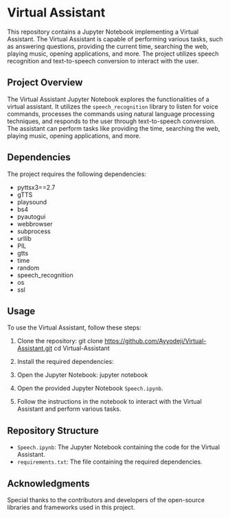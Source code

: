# Virtual Assistant

This repository contains a Jupyter Notebook implementing a Virtual Assistant. The Virtual Assistant is capable of performing various tasks, such as answering questions, providing the current time, searching the web, playing music, opening applications, and more. The project utilizes speech recognition and text-to-speech conversion to interact with the user.

## Project Overview

The Virtual Assistant Jupyter Notebook explores the functionalities of a virtual assistant. It utilizes the `speech_recognition` library to listen for voice commands, processes the commands using natural language processing techniques, and responds to the user through text-to-speech conversion. The assistant can perform tasks like providing the time, searching the web, playing music, opening applications, and more.

## Dependencies

The project requires the following dependencies:

- pyttsx3==2.7
- gTTS
- playsound
- bs4
- pyautogui
- webbrowser
- subprocess
- urllib
- PIL
- gtts
- time
- random
- speech_recognition
- os
- ssl

## Usage

To use the Virtual Assistant, follow these steps:

1. Clone the repository:
git clone https://github.com/Ayyodeji/Virtual-Assistant.git
cd Virtual-Assistant


2. Install the required dependencies:

3. Open the Jupyter Notebook:
jupyter notebook

4. Open the provided Jupyter Notebook `Speech.ipynb`.

5. Follow the instructions in the notebook to interact with the Virtual Assistant and perform various tasks.

## Repository Structure

- `Speech.ipynb`: The Jupyter Notebook containing the code for the Virtual Assistant.
- `requirements.txt`: The file containing the required dependencies.

## Acknowledgments

Special thanks to the contributors and developers of the open-source libraries and frameworks used in this project.


